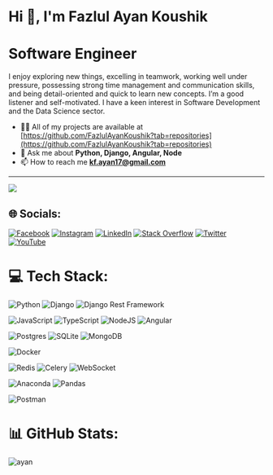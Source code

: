 # Hi 👋, I'm Fazlul Ayan Koushik 

# Software Engineer

I enjoy exploring new things, excelling in teamwork, working well under pressure, possessing strong time management and communication skills, and being detail-oriented and quick to learn new concepts. I’m a good listener and self-motivated. I have a keen interest in Software Development and the Data Science sector.


- 👨‍💻 All of my projects are available at [https://github.com/FazlulAyanKoushik?tab=repositories](https://github.com/FazlulAyanKoushik?tab=repositories)
- 💬 Ask me about **Python, Django, Angular, Node**
- 📫 How to reach me **kf.ayan17@gmail.com**
<!-- - 📄 Know about my experiences [https://drive.google.com/file/d/11T4CVSwhAdrpZZvJHSHppc8mWjINPF2I/view?usp=share_link](https://drive.google.com/file/d/11T4CVSwhAdrpZZvJHSHppc8mWjINPF2I/view?usp=share_link) -->

---
[![](https://visitcount.itsvg.in/api?id=FazlulAyanKoushik&icon=0&color=0)](https://visitcount.itsvg.in)



## 🌐 Socials:
[![Facebook](https://img.shields.io/badge/Facebook-%231877F2.svg?logo=Facebook&logoColor=white)](https://fb.com/koushik.ayan.7) [![Instagram](https://img.shields.io/badge/Instagram-%23E4405F.svg?logo=Instagram&logoColor=white)](https://instagram.com/koushik__ayan) [![LinkedIn](https://img.shields.io/badge/LinkedIn-%230077B5.svg?logo=linkedin&logoColor=white)](https://www.linkedin.com/in/fazlul-ayan-koushik-me/) [![Stack Overflow](https://img.shields.io/badge/-Stackoverflow-FE7A16?logo=stack-overflow&logoColor=white)](https://stackoverflow.com/users/19994854) [![Twitter](https://img.shields.io/badge/Twitter-%231DA1F2.svg?logo=Twitter&logoColor=white)](https://twitter.com/koushik__ayan) [![YouTube](https://img.shields.io/badge/YouTube-%23FF0000.svg?logo=YouTube&logoColor=white)](https://www.youtube.com/channel/UCWLvyM_XmflsCIMmvrNcm5w/videos) 

# 💻 Tech Stack:
![Python](https://img.shields.io/badge/python-3670A0?style=for-the-badge&logo=python&logoColor=ffdd54) ![Django](https://img.shields.io/badge/django-%23092E20.svg?style=for-the-badge&logo=django&logoColor=white) ![Django Rest Framework](https://img.shields.io/badge/django%20rest%20framework-%23092E20.svg?style=for-the-badge&logo=django&logoColor=white) 

![JavaScript](https://img.shields.io/badge/javascript-%23323330.svg?style=for-the-badge&logo=javascript&logoColor=%23F7DF1E)  ![TypeScript](https://img.shields.io/badge/typescript-%23007ACC.svg?style=for-the-badge&logo=typescript&logoColor=white) ![NodeJS](https://img.shields.io/badge/node.js-6DA55F?style=for-the-badge&logo=node.js&logoColor=white) ![Angular](https://img.shields.io/badge/angular-%23DD0031.svg?style=for-the-badge&logo=angular&logoColor=white) 

![Postgres](https://img.shields.io/badge/postgres-%23316192.svg?style=for-the-badge&logo=postgresql&logoColor=white) ![SQLite](https://img.shields.io/badge/sqlite-%2307405e.svg?style=for-the-badge&logo=sqlite&logoColor=white) ![MongoDB](https://img.shields.io/badge/MongoDB-%234ea94b.svg?style=for-the-badge&logo=mongodb&logoColor=white) 

![Docker](https://img.shields.io/badge/docker-%230db7ed.svg?style=for-the-badge&logo=docker&logoColor=white) 

![Redis](https://img.shields.io/badge/redis-%23DD0031.svg?style=for-the-badge&logo=redis&logoColor=white) ![Celery](https://img.shields.io/badge/celery-%2300B265.svg?style=for-the-badge&logo=celery&logoColor=white) ![WebSocket](https://img.shields.io/badge/websocket-%230096FF.svg?style=for-the-badge&logo=websocket&logoColor=white) 

![Anaconda](https://img.shields.io/badge/Anaconda-%2344A833.svg?style=for-the-badge&logo=anaconda&logoColor=white) ![Pandas](https://img.shields.io/badge/pandas-%23150458.svg?style=for-the-badge&logo=pandas&logoColor=white) 

![Postman](https://img.shields.io/badge/Postman-FF6C37?style=for-the-badge&logo=postman&logoColor=white)


# 📊 GitHub Stats:

<!--<p align="left"> <a href="https://github.com/ryo-ma/github-profile-trophy"><img src="https://github-profile-trophy.vercel.app/?username=fazlulayankoushik" alt="fazlulayankoushik" /></a> </p> -->


<!--<p align="center"> <img src="https://github-readme-stats.vercel.app/api?username=fazlulayankoushik&show_icons=true&theme=gotham" alt="ayan" /> -->
<img src="https://github-readme-stats.vercel.app/api/top-langs/?username=fazlulayankoushik&hide=java,html,css&theme=dracula" alt="ayan" /> </P>

<!-- ![](https://github-readme-streak-stats.herokuapp.com/?user=FazlulAyanKoushik&theme=dark&hide_border=true)<br/> -->
